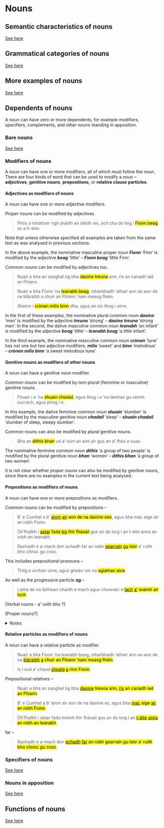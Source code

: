# Nouns

## Semantic characteristics of nouns

[See here](nouns.md)

## Grammatical categories of nouns

[See here](nouns-grammatical_categories.md)

## More examples of nouns

[See here](nouns-more_examples.md)

## Dependents of nouns

A noun can have zero or more dependents, for example modifiers, specifiers, complements, and other nouns standing in apposition.

### Bare nouns

[See here](nouns-dependents.md)

### Modifiers of nouns

A noun can have one or more modifiers, all of which must follow the noun. There are four kinds of word that can be used to modify a noun – **adjectives**, **genitive nouns**, **prepositions**, or **relative clause particles**.

#### Adjectives as modifiers of nouns

A noun can have one or more adjective modifiers.

*Proper nouns* can be modified by adjectives.

> Phòs a mhàthair rìgh àraidh an déidh sin, ach cha do leig i <mark title="The nominative masculine proper noun ‘Fionn’ [Finn] is modified by the adjective ‘beag’ [little] – ‘Little Finn’.">Fionn beag</mark> as a h-aire.

Note that unless otherwise specified all examples are taken from the same text as was analysed in previous sections.

In the above example, the nominative masculine proper noun ***Fionn*** ‘Finn’ is modified by the adjective ***beag*** ‘little’ – ***Fionn beag*** ‘little Finn’.

*Common nouns* can be modified by adjectives too.

> Nuair a bha an saoghal òg bha <mark title="The nominative plural common noun ‘daoine’ [men] is modified by the adjective ‘treuna’ [strong] – ‘strong men’.">daoine treuna</mark> ann, ris an canadh iad an Fhiann.
> 
> Nuair a bha Fionn ’na <mark title="The dative masculine common noun ‘leanabh’ [an infant] is modified by the adjective ‘beag’ [little] – ‘a little infant’.">leanabh beag</mark>, mharbhadh ’athair ann an aon de na blàraibh a chuir an Fhiann ’nam measg fhéin.
> 
> Sheinn i <mark title="The nominative masculine common noun ‘crònan’ [tune] is modified by the adjectives ‘milis’ [sweet] and ‘binn’ [melodious] – ‘sweet melodious tune’.">crònan milis binn</mark> dha, agus an sin thog i oirre.

In the first of these examples, the nominative plural common noun ***daoine*** ‘men’ is modified by the adjective ***treuna*** ‘strong’ – ***daoine treuna*** ‘strong men’. In the second, the dative masculine common noun ***leanabh*** ‘an infant’ is modified by the adjective ***beag*** ‘little’ – ***leanabh beag*** ‘a little infant’. 

In the third example, the nominative masculine common noun ***crònan*** ‘tune’ has not one but *two* adjective modifiers, ***milis*** ‘sweet’ and ***binn*** ‘melodious’ – ***crònan milis binn*** ‘a sweet melodious tune’. 

#### Genitive nouns as modifiers of other nouns

A noun can have a genitive noun modifier.

*Common nouns* can be modified by *non-plural* (feminine or masculine) genitive nouns.

> Fhuair i e ’na <mark title="The dative feminine common noun ‘shuain’ [slumber] is modified by the masculine genitive noun ‘chadail’ [sleep] – ‘slumber of sleep, sleepy slumber’.">shuain chadail</mark>, agus thog i e ’na làmhan gu sèimh socrach, agus phòg i e.

In this example, the dative feminine common noun ***shuain*** ‘slumber’ is modified by the masculine genitive noun ***chadail*** ‘sleep’ – ***shuain chadail*** ‘slumber of sleep, sleepy slumber’.

Common nouns can also be modified by *plural* genitive nouns.

> Bha an <mark title="The nominative feminine common noun ‘dithis’ [group of two people] is modified by the plural genitive noun ‘mhnathan’ [women] – ‘group of two women’.">dithis bhan</mark> ud a’ toirt an aire air gus an d’ fhàs e suas.

The nominative feminine common noun ***dithis*** ‘a group of two people’ is modified by the plural genitive noun ***bhan*** ‘women’ – ***dithis bhan*** ‘a group of two women’.

It is not clear whether *proper nouns* can also be modified by genitive nouns, since there are no examples in the current text being analysed.

#### Prepositions as modifiers of nouns

A noun can have one or more prepositions as modifiers.

Common nouns can be modified by prepositions –

> B’ e Cumhal a b’ <mark title="The nominative masculine common noun ‘ainm’ [name] is modified by the preposition ‘air’ [on] – ‘the name on/of one of these men’."><ins>ainm</ins> <ins>air</ins> aon de na daoine seo</mark>, agus bha mac aige air an robh Fionn.
>
> Dh’fhalbh i <mark title="The nominative masculine common noun ‘astar’ [distance] is modified by the preposition ‘tro’ [through] – ‘long distance through desolate land’."><ins>astar</ins> fada <ins>tro</ins> thìr fhàsail</mark> gus an do lorg i an t-àite anns an robh an leanabh.
>
> Rachadh e a-mach don achadh far an robh <mark title="The nominative plural common noun ‘gearrain’ [hares] is modified by the preposition ‘gu’ [to] – ‘hares to sufficiency, enough hares’."><ins>gearrain</ins> <ins>gu</ins> leòr</mark> a’ ruith bho chnoc</mark> gu cnoc.

This includes prepositional pronouns –

> Thilg e urchair oirre, agus gheàrr sin na <mark title="The nominative plural common noun ‘sgiathan’ [wing] is modified by the prepositional pronoun ‘aice’ [at her] – ‘wings at her, her wings’.">sgiathan aice</mark>.
>

As well as the progressive particle ***ag*** –

> Latha de na làithean chaidh e mach agus chunnaic e <mark title="The nominative feminine common noun ‘lach’ [duck] is modified by the particle ‘ag’ – ‘duck swimming on a lake’."><ins>lach</ins> <ins>a’</ins> snàmh air loch</mark>.
>

[Verbal nouns - a’ ruith bho ?]

[Proper nouns?]

<details>
  <summary>Notes</summary>

- Strictly speaking, it is the preposition itself which is the grammatical modifier of the noun, and not the whole prepositional phrase, since grammatical relations are between individual words and not between words and phrases.
</details>

#### Relative particles as modifiers of nouns

A noun can have a relative particle as modifier.

> Nuair a bha Fionn ’na leanabh beag, mharbhadh ’athair ann an aon de na <mark title="The dative plural common noun ‘blàraibh’ [battles] is modified by the relative article ‘a’ [which] – ‘the battles which sent the Fianna among themselves’."><ins>blàraibh</ins> <ins>a</ins> chuir an Fhiann ’nam measg fhéin</mark>.
> 
> Is i sud a’ cheud <mark title="The nominative feminine common noun ‘shealg’ [hunt] is modified by the relatove particle ‘a’ [which] – ‘the first hunt which Finn did’."><ins>shealg</ins> <ins>a</ins> rinn Fionn</mark>.

Prepositional relatives –

> Nuair a bha an saoghal òg bha <mark title="The nominative plural common noun ‘daoine’ [men] is modfied by the prepositional relative particle ‘ris (an)’ [to whom] – ‘strong men to whom they would say the Fianna (ie. whom they would call the Fianna)’."><ins>daoine</ins> treuna ann, <ins>ris</ins> an canadh iad an Fhiann</mark>.
>
> B’ e Cumhal a b’ ainm air aon de na daoine so, agus bha <mark title="The nominative masculine common noun ‘mac’ [son] is modified by the prepositional relative particle ‘air (an)’ [on whom] – ‘a son on whom (the name) Finn was (ie. who was called Finn)’."><ins>mac</ins> aige <ins>air</ins> an robh Fionn</mark>.
>
> Dh’fhalbh i astar fada troimh thìr fhàsail gus an do lorg i an <mark title="The nominative masculine common noun ‘t-àite’ [place] is modified by the prepositional relative particle ‘anns an’ [in which] – ‘the place in which the infant was’." ><ins>t-àite</ins> <ins>anns</ins> an robh an leanabh</mark>.

far –

> Rachadh e a-mach don <mark title="The dative masculine common noun ‘achadh’ [field] is modified by the relative particle ‘far an’ [where] – ‘the place where plenty of hares were running from hill to hill’."><ins>achadh</ins> <ins>far</ins> an robh gearrain gu leòr a’ ruith bho chnoc gu cnoc</mark>.

### Specifiers of nouns

[See here](nouns-dependents-specifiers.md)

### Nouns in apposition

[See here](nouns-dependents-apposition.md)

## Functions of nouns

[See here](nouns-functions.md)
